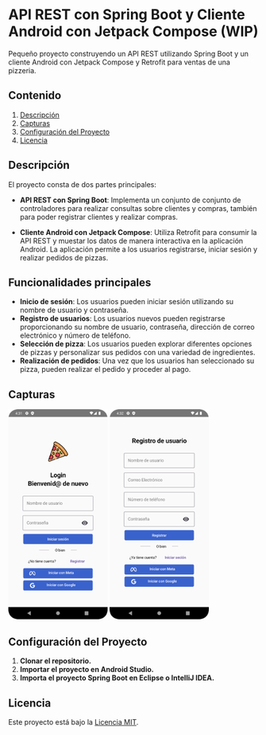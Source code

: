 # API REST con Spring Boot y Cliente Android con Jetpack Compose (WIP)

Pequeño proyecto construyendo un API REST utilizando Spring Boot y un cliente 
Android con Jetpack Compose y Retrofit para ventas de una pizzeria.

## Contenido

1. [Descripción](#descripción)
2. [Capturas](#capturas)
3. [Configuración del Proyecto](#configuración-del-proyecto)
4. [Licencia](#licencia)


## Descripción

El proyecto consta de dos partes principales:

- **API REST con Spring Boot**: Implementa un conjunto de conjunto de controladores para 
realizar consultas sobre clientes y compras, también para poder registrar clientes y realizar compras.

- **Cliente Android con Jetpack Compose**: Utiliza Retrofit para consumir la API REST 
y muestar los datos de manera interactiva en la aplicación Android. La aplicación permite a 
los usuarios registrarse, iniciar sesión y realizar pedidos de pizzas.


## Funcionalidades principales

- **Inicio de sesión**: Los usuarios pueden iniciar sesión utilizando su nombre de usuario y contraseña.
- **Registro de usuarios**: Los usuarios nuevos pueden registrarse proporcionando su nombre de usuario, contraseña, dirección de correo electrónico y número de teléfono.
- **Selección de pizza**: Los usuarios pueden explorar diferentes opciones de pizzas y personalizar sus pedidos con una variedad de ingredientes.
- **Realización de pedidos**: Una vez que los usuarios han seleccionado su pizza, pueden realizar el pedido y proceder al pago.


## Capturas

<p>
<img src="/assets/Screenshot_20240321_163142.png" alt="Pantalla 1" width="200"/>
<img src="/assets/Screenshot_20240321_163209.png" alt="Pantalla 1" width="200"/>
</p>


## Configuración del Proyecto

1. **Clonar el repositorio.**
2. **Importar el proyecto en Android Studio.**
3. **Importa el proyecto Spring Boot en Eclipse o IntelliJ IDEA.**

## Licencia

Este proyecto está bajo la [Licencia MIT](LICENSE).